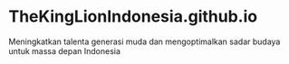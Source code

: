 # TheKingLionIndonesia.github.io
Meningkatkan talenta generasi muda dan mengoptimalkan sadar budaya untuk massa depan Indonesia 
